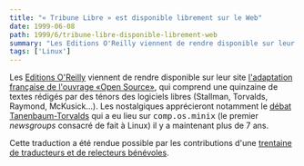 ```yaml
---
title: "« Tribune Libre » est disponible librement sur le Web"
date: 1999-06-08
path: 1999/6/tribune-libre-disponible-librement-web
summary: "Les Editions O'Reilly viennent de rendre disponible sur leur site l'adaptation française de l'ouvrage «Open Source», qui comprend une quinzaine de textes rédigés par des ténors des logiciels libres (Stallman, Torvalds, Raymond, McKusick...)."
tags: ['Linux']
---
```


<P>
Les <A HREF="http://www.editions-oreilly.fr/">Editions
O'Reilly</A> viennent de rendre disponible sur leur site <A HREF="http://www.editions-oreilly.fr/opensrc/">l'adaptation française
de l'ouvrage «Open Source»</A>, qui comprend une quinzaine de textes
rédigés par des ténors des logiciels libres (Stallman, Torvalds,
Raymond, McKusick...).  Les nostalgiques apprécieront notamment le <A HREF="http://www.editions-oreilly.fr/opensrc/tribune_libre/a2977.html">débat Tanenbaum-Torvalds</A> qui a eu lieu sur <TT>comp.os.minix</TT> (le
premier <EM>newsgroups</EM> consacré de fait à Linux) il y a maintenant
plus de 7 ans.
</P>

<P>
Cette traduction a été rendue possible par les contributions d'une <A HREF="http://www.editions-oreilly.fr/opensrc/tribune_libre/x27.html">trentaine de traducteurs et de relecteurs bénévoles</A>.
</P>


